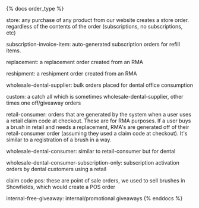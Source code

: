 {% docs order_type %}

store: any purchase of any product from our website creates a store order. regardless of the contents of the order (subscriptions, no subscriptions, etc) 

subscription-invoice-item: auto-generated subscription orders for refill items. 

replacement: a replacement order created from an RMA 

reshipment: a reshipment order created from an RMA 

wholesale-dental-supplier: bulk orders placed for dental office consumption 

custom: a catch all which is sometimes wholesale-dental-supplier, other times one off/giveaway orders 

retail-consumer: orders that are generated by the system when a user uses a retail claim code at checkout. These are for RMA purposes. If a user buys a brush in retail and needs a replacement, RMA's are generated off of their retail-consumer order (assuming they used a claim code at checkout). It's similar to a registration of a brush in a way. 

wholesale-dental-consumer: similar to retail-consumer but for dental 

wholesale-dental-consumer-subscription-only: subscription activation orders by dental customers using a retail 

claim code pos: these are point of sale orders, we used to sell brushes in Showfields, which would create a POS order 

internal-free-giveaway: internal/promotional giveaways
{% enddocs %}